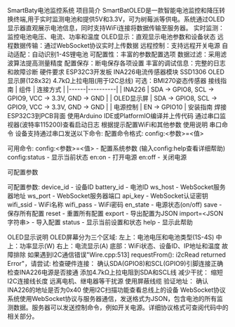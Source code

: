 SmartBaty电池监控系统
项目简介
SmartBatOLED是一款智能电池监控和降压转换终端,用于实时监测电池和提供5V和3.3V，可为树莓派等供电。系统通过OLED显示器直观展示电池信息，同时支持WiFi连接将数据传输至服务器。
实时监测：监控电池电压、电流、功率和温度
OLED显示：直观显示电池参数和设备状态
远程数据传输：通过WebSocket协议实时上传数据
远程控制：支持远程开关电源
自动适配：自动识别1-4S锂电池
可配置性：丰富的参数配置选项
数据过滤：采用滤波算法提高测量精度
配置保存：断电保存各项设置
丰富的调试信息：完整的日志和故障诊断
硬件要求
ESP32C3开发板
INA226电流传感器模块
SSD1306 OLED显示屏(128x32)
4.7kΩ上拉电阻(用于I2C总线)
可选：BMI270姿态传感器
接线指南
| 组件 | 连接方式 |
|------|----------|
| INA226 | SDA → GPIO8, SCL → GPIO9, VCC → 3.3V, GND → GND |
| OLED显示屏 | SDA → GPIO8, SCL → GPIO9, VCC → 3.3V, GND → GND |
| 电源控制 | EN → GPIO10 |
安装指南
焊接ESP32C3到PCB背面
使用Arduino IDE或PlatformIO编译并上传代码
通过串口监视器(波特率115200)查看启动日志
根据提示配置WiFi和其他参数
使用说明
串口命令
设备支持通过串口发送以下命令:
配置命令格式: config:<参数>=<值>

可用命令:
  config:<参数>=<值> - 配置系统参数 (输入config:help查看详细帮助)
  config:status - 显示当前状态
  en:on - 打开电源
  en:off - 关闭电源

  可配置参数

  可配置参数:
  device_id - 设备ID
  battery_id - 电池ID
  ws_host - WebSocket服务器地址
  ws_port - WebSocket服务器端口
  api_key - WebSocket认证密钥
  wifi_ssid - WiFi名称
  wifi_pass - WiFi密码
  en_state - 电源状态(on/off)
  save - 保存所有配置
  reset - 重置所有配置
  export - 导出配置为JSON
  import=<JSON字符串> - 导入配置
  status - 显示当前设置和状态
  help - 显示此帮助

  OLED显示说明
OLED屏幕分为三个区域:
左上：电池电压和电池类型(1S-4S)
中上：功率显示(W)
右上：电流显示(A)
底部：WiFi状态、设备ID、IP地址和温度
故障排除
如果遇到I2C通信错误"Wire.cpp:513] requestFrom(): i2cRead returned Error"，请尝试:
检查硬件连接：
确认SDA(GPIO8)和SCL(GPIO9)引脚连接正确
检查INA226电源是否接通
添加4.7kΩ上拉电阻到SDA和SCL线
减少干扰：
缩短I2C连接线长度
远离电机、继电器等干扰源
使用屏蔽线缆
验证地址：
确认INA226的地址是否为0x40
使用I2C扫描功能查看总线上的设备
WebSocket协议
系统使用WebSocket协议与服务器通信，发送格式为JSON，包含电池的所有监测数据。服务器可以发送控制命令，例如开关电源。详细协议格式可查阅代码中的相关部分。

